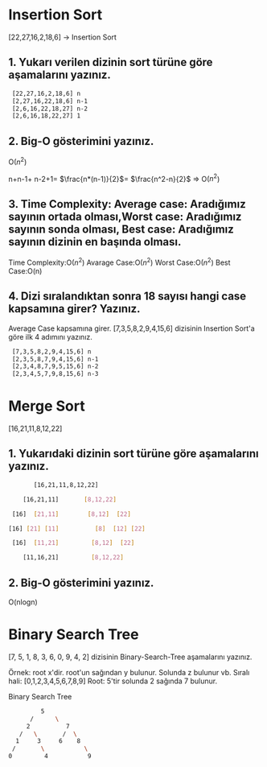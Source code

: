 # Insertion Sort
[22,27,16,2,18,6] -> Insertion Sort

## 1. Yukarı verilen dizinin sort türüne göre aşamalarını yazınız.
```bash
 [22,27,16,2,18,6] n
 [2,27,16,22,18,6] n-1
 [2,6,16,22,18,27] n-2
 [2,6,16,18,22,27] 1
```
## 2. Big-O gösterimini yazınız.
O($n^2$)

n+n-1+ n-2+1= $\frac{n*(n-1)}{2}$= $\frac{n^2-n}{2}$ => O($n^2$)

## 3. Time Complexity: Average case: Aradığımız sayının ortada olması,Worst case: Aradığımız sayının sonda olması, Best case: Aradığımız sayının dizinin en başında olması.
Time Complexity:O($n^2$)
Avarage Case:O($n^2$)
Worst Case:O($n^2$)
Best Case:O(n)
## 4. Dizi sıralandıktan sonra 18 sayısı hangi case kapsamına girer? Yazınız.
Average Case kapsamına girer.
[7,3,5,8,2,9,4,15,6]
dizisinin Insertion Sort'a göre ilk 4 adımını yazınız.
```bash
 [7,3,5,8,2,9,4,15,6] n
 [2,3,5,8,7,9,4,15,6] n-1
 [2,3,4,8,7,9,5,15,6] n-2
 [2,3,4,5,7,9,8,15,6] n-3
```
# Merge Sort
[16,21,11,8,12,22] 

## 1. Yukarıdaki dizinin sort türüne göre aşamalarını yazınız.
```bash
       [16,21,11,8,12,22]

    [16,21,11]       [8,12,22]

 [16]  [21,11]        [8,12]  [22]

[16] [21] [11]          [8]  [12] [22]

 [16]  [11,21]         [8,12]  [22]

    [11,16,21]         [8,12,22]
```
## 2. Big-O gösterimini yazınız.
O(nlogn)

# Binary Search Tree
[7, 5, 1, 8, 3, 6, 0, 9, 4, 2]
dizisinin Binary-Search-Tree aşamalarını yazınız.

Örnek: root x'dir. root'un sağından y bulunur. Solunda z bulunur vb.
Sıralı hali: [0,1,2,3,4,5,6,7,8,9]
Root: 5'tir solunda 2 sağında 7 bulunur.

Binary Search Tree
```bash
         5
      /      \
     2          7 
   /   \       /  \
  1     3     6    8
 /       \           \
0         4           9
```
